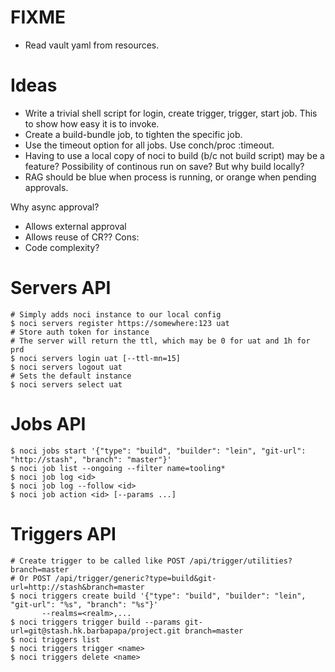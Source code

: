 FIXME
=====
- Read vault yaml from resources.

Ideas
=====
- Write a trivial shell script for login, create trigger, trigger, start job.
  This to show how easy it is to invoke.
- Create a build-bundle job, to tighten the specific job.
- Use the timeout option for all jobs. Use conch/proc :timeout.
- Having to use a local copy of noci to build (b/c not build script) may be a
  feature? Possibility of continous run on save? But why build locally?
- RAG should be blue when process is running, or orange when pending approvals.

Why async approval?
- Allows external approval
- Allows reuse of CR??
Cons:
- Code complexity?

Servers API
===========
```
# Simply adds noci instance to our local config
$ noci servers register https://somewhere:123 uat
# Store auth token for instance
# The server will return the ttl, which may be 0 for uat and 1h for prd
$ noci servers login uat [--ttl-mn=15]
$ noci servers logout uat
# Sets the default instance
$ noci servers select uat
```

Jobs API
========
```
$ noci jobs start '{"type": "build", "builder": "lein", "git-url": "http://stash", "branch": "master"}'
$ noci job list --ongoing --filter name=tooling*
$ noci job log <id>
$ noci job log --follow <id>
$ noci job action <id> [--params ...]
```

Triggers API
============
```
# Create trigger to be called like POST /api/trigger/utilities?branch=master
# Or POST /api/trigger/generic?type=build&git-url=http://stash&branch=master
$ noci triggers create build '{"type": "build", "builder": "lein", "git-url": "%s", "branch": "%s"}'
       --realms=<realm>,...
$ noci triggers trigger build --params git-url=git@stash.hk.barbapapa/project.git branch=master
$ noci triggers list
$ noci triggers trigger <name>
$ noci triggers delete <name>
```
